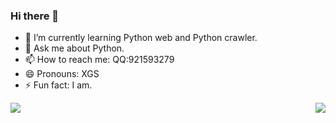 ### Hi there 👋

[comment]: <> (- 🔭 I’m currently working on ...)

[comment]: <> (- 👯 I’m looking to collaborate on ...)

[comment]: <> (- 🤔 I’m looking for help with ...)
- 🌱 I’m currently learning Python web and Python crawler.
- 💬 Ask me about Python.
- 📫 How to reach me: QQ:921593279
- 😄 Pronouns: XGS
- ⚡ Fun fact: I am.

<img align="left" src="https://github-readme-stats-wine-delta-32.vercel.app/api?username=XGSClear7&count_private=true&show_icons=true&theme=graywhite">

<img align="right" src="https://github-readme-stats-wine-delta-32.vercel.app/api/top-langs?username=XGSClear7">
